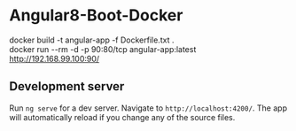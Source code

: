 # Angular8-Boot-Docker

docker build -t angular-app -f Dockerfile.txt . <br>
docker run --rm -d -p 90:80/tcp angular-app:latest <br>
http://192.168.99.100:90/

## Development server

Run `ng serve` for a dev server. Navigate to `http://localhost:4200/`. The app will automatically reload if you change any of the source files.

